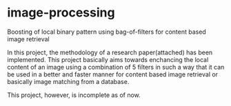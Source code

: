 # image-processing
Boosting of local binary pattern using bag-of-filters for content based image retrieval

In this project, the methodology of a research paper(attached) has been implemented.
This project basically aims towards enchancing the local content of an image using a combination of 5 filters in such a way that it can be used in a better and faster manner for content based image retrieval or basically image matching from a database.

This project, however, is incomplete as of now.
